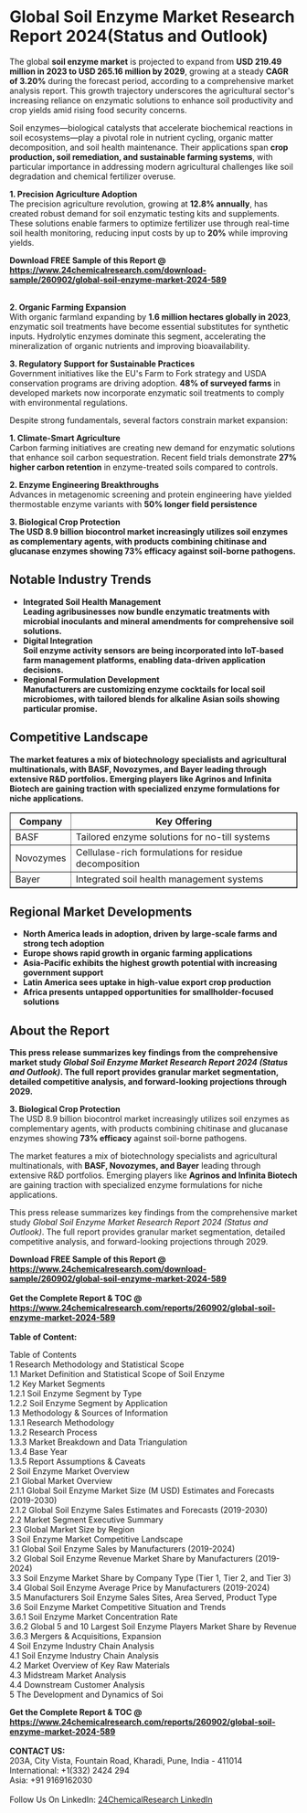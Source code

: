 <h1>Global Soil Enzyme Market Research Report 2024(Status and Outlook)</h1><p>The global <strong>soil enzyme market</strong> is projected to expand from <strong>USD 219.49 million in 2023 to USD 265.16 million by 2029</strong>, growing at a steady <strong>CAGR of 3.20%</strong> during the forecast period, according to a comprehensive market analysis report. This growth trajectory underscores the agricultural sector's increasing reliance on enzymatic solutions to enhance soil productivity and crop yields amid rising food security concerns.</p><p>Soil enzymes—biological catalysts that accelerate biochemical reactions in soil ecosystems—play a pivotal role in nutrient cycling, organic matter decomposition, and soil health maintenance. Their applications span <strong>crop production, soil remediation, and sustainable farming systems</strong>, with particular importance in addressing modern agricultural challenges like soil degradation and chemical fertilizer overuse.</p><p><strong>1. Precision Agriculture Adoption</strong><br>
The precision agriculture revolution, growing at <strong>12.8% annually</strong>, has created robust demand for soil enzymatic testing kits and supplements. These solutions enable farmers to optimize fertilizer use through real-time soil health monitoring, reducing input costs by up to <strong>20%</strong> while improving yields.</p><div><b>Download FREE Sample of this Report @ 
            <a href="https://www.24chemicalresearch.com/download-sample/260902/global-soil-enzyme-market-2024-589">
            https://www.24chemicalresearch.com/download-sample/260902/global-soil-enzyme-market-2024-589</a></b></div><br><p><strong>2. Organic Farming Expansion</strong><br>
With organic farmland expanding by <strong>1.6 million hectares globally in 2023</strong>, enzymatic soil treatments have become essential substitutes for synthetic inputs. Hydrolytic enzymes dominate this segment, accelerating the mineralization of organic nutrients and improving bioavailability.</p><p><strong>3. Regulatory Support for Sustainable Practices</strong><br>
Government initiatives like the EU's Farm to Fork strategy and USDA conservation programs are driving adoption. <strong>48% of surveyed farms</strong> in developed markets now incorporate enzymatic soil treatments to comply with environmental regulations.</p><p>Despite strong fundamentals, several factors constrain market expansion:</p><p><strong>1. Climate-Smart Agriculture</strong><br>
Carbon farming initiatives are creating new demand for enzymatic solutions that enhance soil carbon sequestration. Recent field trials demonstrate <strong>27% higher carbon retention</strong> in enzyme-treated soils compared to controls.</p><p><strong>2. Enzyme Engineering Breakthroughs</strong><br>
Advances in metagenomic screening and protein engineering have yielded thermostable enzyme variants with <strong>50% longer field persistence

<p><strong>3. Biological Crop Protection</strong><br>
The USD 8.9 billion biocontrol market increasingly utilizes soil enzymes as complementary agents, with products combining chitinase and glucanase enzymes showing <strong>73% efficacy</strong> against soil-borne pathogens.</p>

<h2><strong>Notable Industry Trends</strong></h2>

<ul>
<li><strong>Integrated Soil Health Management</strong><br>
Leading agribusinesses now bundle enzymatic treatments with microbial inoculants and mineral amendments for comprehensive soil solutions.</li>

<li><strong>Digital Integration</strong><br>
Soil enzyme activity sensors are being incorporated into IoT-based farm management platforms, enabling data-driven application decisions.</li>

<li><strong>Regional Formulation Development</strong><br>
Manufacturers are customizing enzyme cocktails for local soil microbiomes, with tailored blends for <strong>alkaline Asian soils</strong> showing particular promise.</li>
</ul>

<h2><strong>Competitive Landscape</strong></h2>

<p>The market features a mix of biotechnology specialists and agricultural multinationals, with <strong>BASF, Novozymes, and Bayer</strong> leading through extensive R&amp;D portfolios. Emerging players like <strong>Agrinos and Infinita Biotech</strong> are gaining traction with specialized enzyme formulations for niche applications.</p>

<table border="1">
<tr>
<th>Company</th>
<th>Key Offering</th>
</tr>
<tr>
<td>BASF</td>
<td>Tailored enzyme solutions for no-till systems</td>
</tr>
<tr>
<td>Novozymes</td>
<td>Cellulase-rich formulations for residue decomposition</td>
</tr>
<tr>
<td>Bayer</td>
<td>Integrated soil health management systems</td>
</tr>
</table>

<h2><strong>Regional Market Developments</strong></h2>

<ul>
<li><strong>North America</strong> leads in adoption, driven by large-scale farms and strong tech adoption</li>
<li><strong>Europe</strong> shows rapid growth in organic farming applications</li>
<li><strong>Asia-Pacific</strong> exhibits the highest growth potential with increasing government support</li>
<li><strong>Latin America</strong> sees uptake in high-value export crop production</li>
<li><strong>Africa</strong> presents untapped opportunities for smallholder-focused solutions</li>
</ul>

<h2><strong>About the Report</strong></h2>

<p>This press release summarizes key findings from the comprehensive market study <em>Global Soil Enzyme Market Research Report 2024 (Status and Outlook)</em>. The full report provides granular market segmentation, detailed competitive analysis, and forward-looking projections through 2029.</p>
</strong></p><p><strong>3. Biological Crop Protection</strong><br>
The USD 8.9 billion biocontrol market increasingly utilizes soil enzymes as complementary agents, with products combining chitinase and glucanase enzymes showing <strong>73% efficacy</strong> against soil-borne pathogens.</p><p>The market features a mix of biotechnology specialists and agricultural multinationals, with <strong>BASF, Novozymes, and Bayer</strong> leading through extensive R&amp;D portfolios. Emerging players like <strong>Agrinos and Infinita Biotech</strong> are gaining traction with specialized enzyme formulations for niche applications.</p><p>This press release summarizes key findings from the comprehensive market study <em>Global Soil Enzyme Market Research Report 2024 (Status and Outlook)</em>. The full report provides granular market segmentation, detailed competitive analysis, and forward-looking projections through 2029.</p><div><b>Download FREE Sample of this Report @ 
            <a href="https://www.24chemicalresearch.com/download-sample/260902/global-soil-enzyme-market-2024-589">
            https://www.24chemicalresearch.com/download-sample/260902/global-soil-enzyme-market-2024-589</a></b></div><br><div><b>Get the Complete Report & TOC @ 
            <a href="https://www.24chemicalresearch.com/reports/260902/global-soil-enzyme-market-2024-589">
            https://www.24chemicalresearch.com/reports/260902/global-soil-enzyme-market-2024-589</a></b></div><br>
            <b>Table of Content:</b><p>Table of Contents<br />
1 Research Methodology and Statistical Scope<br />
1.1 Market Definition and Statistical Scope of Soil Enzyme<br />
1.2 Key Market Segments<br />
1.2.1 Soil Enzyme Segment by Type<br />
1.2.2 Soil Enzyme Segment by Application<br />
1.3 Methodology & Sources of Information<br />
1.3.1 Research Methodology<br />
1.3.2 Research Process<br />
1.3.3 Market Breakdown and Data Triangulation<br />
1.3.4 Base Year<br />
1.3.5 Report Assumptions & Caveats<br />
2 Soil Enzyme Market Overview<br />
2.1 Global Market Overview<br />
2.1.1 Global Soil Enzyme Market Size (M USD) Estimates and Forecasts (2019-2030)<br />
2.1.2 Global Soil Enzyme Sales Estimates and Forecasts (2019-2030)<br />
2.2 Market Segment Executive Summary<br />
2.3 Global Market Size by Region<br />
3 Soil Enzyme Market Competitive Landscape<br />
3.1 Global Soil Enzyme Sales by Manufacturers (2019-2024)<br />
3.2 Global Soil Enzyme Revenue Market Share by Manufacturers (2019-2024)<br />
3.3 Soil Enzyme Market Share by Company Type (Tier 1, Tier 2, and Tier 3)<br />
3.4 Global Soil Enzyme Average Price by Manufacturers (2019-2024)<br />
3.5 Manufacturers Soil Enzyme Sales Sites, Area Served, Product Type<br />
3.6 Soil Enzyme Market Competitive Situation and Trends<br />
3.6.1 Soil Enzyme Market Concentration Rate<br />
3.6.2 Global 5 and 10 Largest Soil Enzyme Players Market Share by Revenue<br />
3.6.3 Mergers & Acquisitions, Expansion<br />
4 Soil Enzyme Industry Chain Analysis<br />
4.1 Soil Enzyme Industry Chain Analysis<br />
4.2 Market Overview of Key Raw Materials<br />
4.3 Midstream Market Analysis<br />
4.4 Downstream Customer Analysis<br />
5 The Development and Dynamics of Soi</p><div><b>Get the Complete Report & TOC @ 
            <a href="https://www.24chemicalresearch.com/reports/260902/global-soil-enzyme-market-2024-589">
            https://www.24chemicalresearch.com/reports/260902/global-soil-enzyme-market-2024-589</a></b></div><br><b>CONTACT US:</b><br>
            203A, City Vista, Fountain Road, Kharadi, Pune, India - 411014<br>
            International: +1(332) 2424 294<br>
            Asia: +91 9169162030 <br><br>
            Follow Us On LinkedIn: <a href="https://www.linkedin.com/company/24chemicalresearch/">24ChemicalResearch LinkedIn</a>